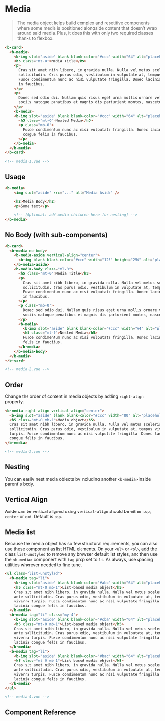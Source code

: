 # Media

> The media object helps build complex and repetitive components where some media is
positioned alongside content that doesn’t wrap around said media. Plus, it does this
with only two required classes thanks to flexbox.

```html
<b-card>
  <b-media>
    <b-img slot="aside" blank blank-color="#ccc" width="64" alt="placeholder" />
    <h5 class="mt-0">Media Title</h5>
    <p>
      Cras sit amet nibh libero, in gravida nulla. Nulla vel metus scelerisque ante
      sollicitudin. Cras purus odio, vestibulum in vulputate at, tempus viverra turpis.
      Fusce condimentum nunc ac nisi vulputate fringilla. Donec lacinia congue felis
      in faucibus.
    </p>
    <p>
      Donec sed odio dui. Nullam quis risus eget urna mollis ornare vel eu leo. Cum
      sociis natoque penatibus et magnis dis parturient montes, nascetur ridiculus mus.
    </p>
    <b-media>
    <b-img slot="aside" blank blank-color="#ccc" width="64" alt="placeholder" />
      <h5 class="mt-0">Nested Media</h5>
      <p class="mb-0">
        Fusce condimentum nunc ac nisi vulputate fringilla. Donec lacinia
        congue felis in faucibus.
      </p>
    </b-media>
  </b-media>
</b-card>

<!-- media-1.vue -->
```

## Usage

```html
<b-media>
    <img slot="aside" src="..." alt="Media Aside" />

    <h2>Media Body</h2>
    <p>Some text</p>

    <!-- [Optional: add media children here for nesting] -->
</b-media>
```

## No Body (with sub-components)

```html
<b-card>
  <b-media no-body>
    <b-media-aside vertical-align="center">
      <b-img blank blank-color="#ccc" width="128" height="256" alt="placeholder" />
    </b-media-aside>
    <b-media-body class="ml-3">
      <h5 class="mt-0">Media Title</h5>
      <p>
        Cras sit amet nibh libero, in gravida nulla. Nulla vel metus scelerisque ante
        sollicitudin. Cras purus odio, vestibulum in vulputate at, tempus viverra turpis.
        Fusce condimentum nunc ac nisi vulputate fringilla. Donec lacinia congue felis
        in faucibus.
      </p>
      <p class="mb-0">
        Donec sed odio dui. Nullam quis risus eget urna mollis ornare vel eu leo. Cum
        sociis natoque penatibus et magnis dis parturient montes, nascetur ridiculus mus.
      </p>
      <b-media>
        <b-img slot="aside" blank blank-color="#ccc" width="64" alt="placeholder" />
        <h5 class="mt-0">Nested Media</h5>
        Fusce condimentum nunc ac nisi vulputate fringilla. Donec lacinia congue
        felis in faucibus.
      </b-media>
    </b-media-body>
  </b-media>
</b-card>

<!-- media-2.vue -->
```

## Order

Change the order of content in media objects by adding `right-align` property.

```html
<b-media right-align vertical-align="center">
  <b-img slot="aside" blank blank-color="#ccc" width="80" alt="placeholder" />
  <h5 class="mt-0 mb-1">Media object</h5>
  Cras sit amet nibh libero, in gravida nulla. Nulla vel metus scelerisque ante
  sollicitudin. Cras purus odio, vestibulum in vulputate at, tempus viverra
  turpis. Fusce condimentum nunc ac nisi vulputate fringilla. Donec lacinia
  congue felis in faucibus.
</b-media>

<!-- media-3.vue -->
```

## Nesting

You can easily nest media objects by including another `<b-media>` inside parent's body.

## Vertical Align

Aside can be vertical aligned using `vertical-align` should be either `top`, `center`
or `end`. Default is `top`.

## Media list

Because the media object has so few structural requirements, you can also
use these component as list HTML elements. On your `<ul>` or `<ol>`, add the
class `list-unstyled` to remove any browser default list styles, and then use
the `<b-media>` component with `tag` prop set to `li`. As always, use spacing
utilities wherever needed to fine tune.

```html
<ul class="list-unstyled">
  <b-media tag="li">
    <b-img slot="aside" blank blank-color="#abc" width="64" alt="placeholder" />
    <h5 class="mt-0 mb-1">List-based media object</h5>
    Cras sit amet nibh libero, in gravida nulla. Nulla vel metus scelerisque
    ante sollicitudin. Cras purus odio, vestibulum in vulputate at, tempus
    viverra turpis. Fusce condimentum nunc ac nisi vulputate fringilla. Donec
    lacinia congue felis in faucibus.
  </b-media>
  <b-media tag="li" class="my-4">
    <b-img slot="aside" blank blank-color="#cba" width="64" alt="placeholder" />
    <h5 class="mt-0 mb-1">List-based media object</h5>
    Cras sit amet nibh libero, in gravida nulla. Nulla vel metus scelerisque
    ante sollicitudin. Cras purus odio, vestibulum in vulputate at, tempus
    viverra turpis. Fusce condimentum nunc ac nisi vulputate fringilla. Donec
    lacinia congue felis in faucibus.
  </b-media>
  <b-media tag="li">
    <b-img slot="aside" blank blank-color="#bac" width="64" alt="placeholder" />
    <h5 class="mt-0 mb-1">List-based media object</h5>
    Cras sit amet nibh libero, in gravida nulla. Nulla vel metus scelerisque
    ante sollicitudin. Cras purus odio, vestibulum in vulputate at, tempus
    viverra turpis. Fusce condimentum nunc ac nisi vulputate fringilla. Donec
    lacinia congue felis in faucibus.
  </b-media>
</ul>

<!-- media-4.vue -->
```

## Component Reference
